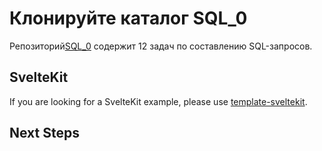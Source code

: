 # Клонируйте каталог SQL_0

 Репозиторий[SQL_0](https://github.com/vlakondra/sql_0.git) содержит 12 задач
 по составлению SQL-запросов.

## SvelteKit

If you are looking for a SvelteKit example, please use [template-sveltekit](https://github.com/gitpod-io/template-sveltekit).

## Next Steps